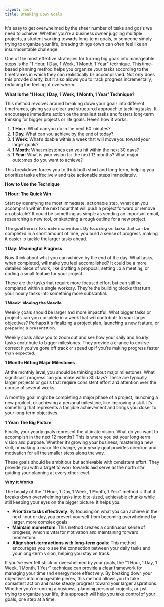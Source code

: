 ```yaml
---
layout: post
title: Breaking Down Goals
---
```

It's easy to get overwhelmed by the sheer number of tasks and goals we need to achieve. Whether you're a business owner juggling multiple projects, a student working towards long-term goals, or someone simply trying to organize your life, breaking things down can often feel like an insurmountable challenge.

One of the most effective strategies for turning big goals into manageable steps is the "1 Hour, 1 Day, 1 Week, 1 Month, 1 Year" technique. This time-based planning method helps you organize your tasks according to the timeframes in which they can realistically be accomplished. Not only does this provide clarity, but it also allows you to track progress incrementally, reducing the feeling of overwhelm.

**What Is the '1 Hour, 1 Day, 1 Week, 1 Month, 1 Year' Technique?**

This method revolves around breaking down your goals into different timeframes, giving you a clear and structured approach to tackling tasks. It encourages immediate action on the smallest tasks and fosters long-term thinking for bigger projects or life goals. Here’s how it works:

1. **1 Hour**: What can you do in the next 60 minutes?
2. **1 Day**: What can you achieve by the end of today?
3. **1 Week**: What’s doable within a week that will move you toward your larger goals?
4. **1 Month**: What milestones can you hit within the next 30 days?
5. **1 Year**: What is your vision for the next 12 months? What major outcomes do you want to achieve?

This breakdown forces you to think both short and long-term, helping you prioritize tasks effectively and take actionable steps immediately.

**How to Use the Technique**

**1 Hour: The Quick Win**

Start by identifying the most immediate, actionable step. What can you accomplish within the next hour that will push a project forward or remove an obstacle? It could be something as simple as sending an important email, researching a new tool, or sketching a rough outline for a new project.

The goal here is to create momentum. By focusing on tasks that can be completed in a short amount of time, you build a sense of progress, making it easier to tackle the larger tasks ahead.

**1 Day: Meaningful Progress**

Now think about what you can achieve by the end of the day. What tasks, when completed, will make you feel accomplished? It could be a more detailed piece of work, like drafting a proposal, setting up a meeting, or coding a small feature for your project.

These are the tasks that require more focused effort but can still be completed within a single workday. They’re the building blocks that turn your hourly tasks into something more substantial.

**1 Week: Moving the Needle**

Weekly goals should be larger and more impactful. What bigger tasks or projects can you complete in a week that will contribute to your larger objectives? Perhaps it's finalizing a project plan, launching a new feature, or preparing a presentation.

Weekly goals allow you to zoom out and see how your daily and hourly tasks contribute to bigger milestones. They provide a chance to course-correct if you’ve gone off track or speed up if you’re making progress faster than expected.

**1 Month: Hitting Major Milestones**

At the monthly level, you should be thinking about major milestones. What significant progress can you make within 30 days? These are typically larger projects or goals that require consistent effort and attention over the course of several weeks.

A monthly goal might be completing a major phase of a project, launching a new product, or achieving a personal milestone, like improving a skill. It’s something that represents a tangible achievement and brings you closer to your long-term objectives.

**1 Year: The Big Picture**

Finally, your yearly goals represent the ultimate vision. What do you want to accomplish in the next 12 months? This is where you set your long-term vision and purpose. Whether it’s growing your business, mastering a new skill, or making a major life change, your yearly goal provides direction and motivation for all the smaller steps along the way.

These goals should be ambitious but achievable with consistent effort. They provide you with a target to work towards and serve as the north star guiding your planning at every other level.

**Why It Works**

The beauty of the "1 Hour, 1 Day, 1 Week, 1 Month, 1 Year" method is that it breaks down overwhelming tasks into bite-sized, achievable chunks while still keeping your eyes on the bigger picture. It helps you:

- **Prioritize tasks effectively**: By focusing on what you can achieve in the next hour or day, you prevent yourself from becoming overwhelmed by larger, more complex goals.
- **Maintain momentum**: This method creates a continuous sense of progress, which is vital for motivation and maintaining forward momentum.
- **Align short-term actions with long-term goals**: This method encourages you to see the connection between your daily tasks and your long-term vision, helping you stay on track.

If you’ve ever felt stuck or overwhelmed by your goals, the "1 Hour, 1 Day, 1 Week, 1 Month, 1 Year" technique can provide a clear framework for managing your time and energy more effectively. By breaking down your objectives into manageable pieces, this method allows you to take consistent action and make steady progress toward your larger aspirations. Whether you’re running a business, planning personal projects, or just trying to organize your life, this approach will help you take control of your goals, one step at a time.